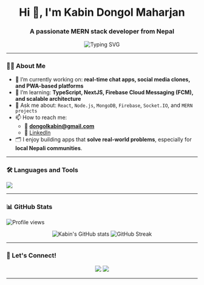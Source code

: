 <h1 align="center">Hi 👋, I'm Kabin Dongol Maharjan</h1>
<h3 align="center">A passionate MERN stack developer from Nepal</h3>

<p align="center">
  <img src="https://readme-typing-svg.demolab.com?font=Fira+Code&duration=3000&pause=1000&color=007ACC&center=true&vCenter=true&width=435&lines=Full-Stack+Web+Developer;React+%7C+Node.js+%7C+Firebase;Always+learning+new+things!" alt="Typing SVG" />
</p>

---

### 🧑‍💻 About Me

- 🔭 I’m currently working on: **real-time chat apps, social media clones, and PWA-based platforms**
- 🌱 I’m learning: **TypeScript, NextJS, Firebase Cloud Messaging (FCM), and scalable architecture**
- 💬 Ask me about: `React`, `Node.js`, `MongoDB`, `Firebase`, `Socket.IO`, and `MERN projects`
- 📫 How to reach me:  
  - 📧 **dongolkabin@gmail.com**  
  - 💼 [LinkedIn](https://www.linkedin.com/in/kabin-dongol-maharjan-0bb3a4290/)
- 🗂️ I enjoy building apps that **solve real-world problems**, especially for **local Nepali communities**.

---

### 🛠️ Languages and Tools

<p align="left">
  <img src="https://skillicons.dev/icons?i=react,nodejs,express,mongodb,postgresql,ts,js,html,css,tailwind,redux,firebase,git,github,vscode,nextjs" />
</p>


---

### 📊 GitHub Stats
![Profile views](https://visitor-badge.laobi.icu/badge?page_id=kabin-ux.kabin-ux)


<p align="center">
  <img src="https://github-readme-stats.vercel.app/api?username=kabin-ux&show_icons=true&theme=radical" alt="Kabin's GitHub stats" />
  <img src="https://github-readme-streak-stats.herokuapp.com/?user=kabin-ux&theme=radical" alt="GitHub Streak" />
</p>

---

### 🔗 Let's Connect!

<p align="center">
  <a href="mailto:dongolkabin@gmail.com"><img src="https://img.shields.io/badge/Gmail-D14836?style=flat&logo=gmail&logoColor=white" /></a>
  <a href="https://www.linkedin.com/in/kabin-dongol-maharjan-0bb3a4290/"><img src="https://img.shields.io/badge/LinkedIn-blue?style=flat&logo=linkedin&logoColor=white" /></a>
</p>

---
